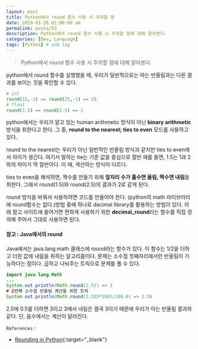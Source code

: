 ```yaml
---
layout: post
title: Python에서 round 함수 사용 시 주의할 점
date: 2019-01-26 01:00:00 am
permalink: posts/53
description: Python에서 round 함수 사용 시 주의할 점에 대해 알아본다.
categories: [Dev, Language]
tags: [Python] # add tag
---
```


> Python에서 round 함수 사용 시 주의할 점에 대해 알아본다.

python에서 round 함수를 실행했을 때, 우리가 일반적으로는 아는 반올림과는 다른 결과를 보이는 것을 확인할 수 있다.

``` python
# int
round(15,-1) == round(25,-1) == 20 
# float
round(1.5) == round(2.5) == 2   
```

python에서는 우리가 알고 있는 human arithmetic 방식이 아닌 **binary arithmetic** 방식을 취한다고 한다. 그 중, **round to the nearest; ties to even** 모드를 사용하고 있다.

round to the nearest는 우리가 아닌 일반적인 반올림 방식과 같지만 ties to even에서 차이가 생긴다. 여기서 말하는 tie는 기준 값을 중심으로 절반 예를 들면, 1.5는 1과 2와의 차이가 딱 절반이다. 이 때, 계산하는 방식이 다르다.

ties to even을 해석하면, 짝수를 만들기 위해 **앞자리 수가 홀수면 올림, 짝수면 내림**을 취한다. 그래서 round(1.5)와 round(2.5)의 결과가 2로 같게 된다.

round 방식을 바꿔서 사용하려면 코드를 만들어야 한다. (python의 math 라이브러리에 round함수는 없다.)방법 중에 하나로 decimal library를 활용하는 방법이 있다. 아래 참고 사이트에 들어가면 편하게 사용하기 위한 **decimal_round**라는 함수를 직접 정의해 주어서 그대로 사용하면 된다.

#### 참고 : Java에서의 round

Java에서는 java.lang.math 클래스에 round라는 함수가 있다. 이 함수는 1/2을 더하고 더한 값에 내림을 취하는 알고리즘이다. 문제는 소수점 첫째자리에서만 반올림이 가능하다는 점이다. 곱하고 나눠주는 트릭으로 문제를 풀 수 있다.

``` java
import java.lang.Math
...
System.out.println(Math.round(2.5)) => 3
# 2번째 소수점 반올림 계산을 위한 트릭
System.out.println(Math.round(2.555*100)/100.0) => 2.56
```

2.5에 0.5를 더하면 3이고 3에서 내림은 결국 3이기 때문에 우리가 아는 반올림 결과와 같다. 단, 음수에서는 계산이 달라진다.

`References` : 

* [Rounding in Python](https://kfolds.com/rounding-in-python-when-arithmetic-isnt-quite-right-11a79a30390a){:target="_blank"}